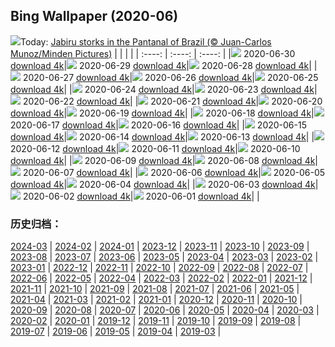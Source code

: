 ## Bing Wallpaper (2020-06)
![](http://cn.bing.com/th?id=OHR.JabiruStork_EN-US3292555889_UHD.jpg&w=1000)Today: [Jabiru storks in the Pantanal of Brazil (© Juan-Carlos Munoz/Minden Pictures)](http://cn.bing.com/th?id=OHR.JabiruStork_EN-US3292555889_UHD.jpg)
|      |      |      |
| :----: | :----: | :----: |
|![](http://cn.bing.com/th?id=OHR.JabiruStork_EN-US3292555889_UHD.jpg&pid=hp&w=384&h=216&rs=1&c=4) 2020-06-30 [download 4k](http://cn.bing.com/th?id=OHR.JabiruStork_EN-US3292555889_UHD.jpg)|![](http://cn.bing.com/th?id=OHR.ArganGoats_EN-US6644922648_UHD.jpg&pid=hp&w=384&h=216&rs=1&c=4) 2020-06-29 [download 4k](http://cn.bing.com/th?id=OHR.ArganGoats_EN-US6644922648_UHD.jpg)|![](http://cn.bing.com/th?id=OHR.PrideEmpire_EN-US6567530966_UHD.jpg&pid=hp&w=384&h=216&rs=1&c=4) 2020-06-28 [download 4k](http://cn.bing.com/th?id=OHR.PrideEmpire_EN-US6567530966_UHD.jpg)|
|![](http://cn.bing.com/th?id=OHR.MtBaldoSantuario_EN-US6460114986_UHD.jpg&pid=hp&w=384&h=216&rs=1&c=4) 2020-06-27 [download 4k](http://cn.bing.com/th?id=OHR.MtBaldoSantuario_EN-US6460114986_UHD.jpg)|![](http://cn.bing.com/th?id=OHR.AdansoniaGrandidieri_EN-US6269745972_UHD.jpg&pid=hp&w=384&h=216&rs=1&c=4) 2020-06-26 [download 4k](http://cn.bing.com/th?id=OHR.AdansoniaGrandidieri_EN-US6269745972_UHD.jpg)|![](http://cn.bing.com/th?id=OHR.GorchFock_EN-US6157323134_UHD.jpg&pid=hp&w=384&h=216&rs=1&c=4) 2020-06-25 [download 4k](http://cn.bing.com/th?id=OHR.GorchFock_EN-US6157323134_UHD.jpg)|
|![](http://cn.bing.com/th?id=OHR.MidsummerEve_EN-US0497687586_UHD.jpg&pid=hp&w=384&h=216&rs=1&c=4) 2020-06-24 [download 4k](http://cn.bing.com/th?id=OHR.MidsummerEve_EN-US0497687586_UHD.jpg)|![](http://cn.bing.com/th?id=OHR.BullPoint_EN-US5814716721_UHD.jpg&pid=hp&w=384&h=216&rs=1&c=4) 2020-06-23 [download 4k](http://cn.bing.com/th?id=OHR.BullPoint_EN-US5814716721_UHD.jpg)|![](http://cn.bing.com/th?id=OHR.SouthernSunbird_EN-US5701754937_UHD.jpg&pid=hp&w=384&h=216&rs=1&c=4) 2020-06-22 [download 4k](http://cn.bing.com/th?id=OHR.SouthernSunbird_EN-US5701754937_UHD.jpg)|
|![](http://cn.bing.com/th?id=OHR.BeardedTamarin_EN-US5595782750_UHD.jpg&pid=hp&w=384&h=216&rs=1&c=4) 2020-06-21 [download 4k](http://cn.bing.com/th?id=OHR.BeardedTamarin_EN-US5595782750_UHD.jpg)|![](http://cn.bing.com/th?id=OHR.BeyondWalls_EN-US5534533148_UHD.jpg&pid=hp&w=384&h=216&rs=1&c=4) 2020-06-20 [download 4k](http://cn.bing.com/th?id=OHR.BeyondWalls_EN-US5534533148_UHD.jpg)|![](http://cn.bing.com/th?id=OHR.Juneteenth_EN-US7526227147_UHD.jpg&pid=hp&w=384&h=216&rs=1&c=4) 2020-06-19 [download 4k](http://cn.bing.com/th?id=OHR.Juneteenth_EN-US7526227147_UHD.jpg)|
|![](http://cn.bing.com/th?id=OHR.BojoRiver_EN-US3215754715_UHD.jpg&pid=hp&w=384&h=216&rs=1&c=4) 2020-06-18 [download 4k](http://cn.bing.com/th?id=OHR.BojoRiver_EN-US3215754715_UHD.jpg)|![](http://cn.bing.com/th?id=OHR.Havasupai_EN-US2235201551_UHD.jpg&pid=hp&w=384&h=216&rs=1&c=4) 2020-06-17 [download 4k](http://cn.bing.com/th?id=OHR.Havasupai_EN-US2235201551_UHD.jpg)|![](http://cn.bing.com/th?id=OHR.StStephens_EN-US3615346032_UHD.jpg&pid=hp&w=384&h=216&rs=1&c=4) 2020-06-16 [download 4k](http://cn.bing.com/th?id=OHR.StStephens_EN-US3615346032_UHD.jpg)|
|![](http://cn.bing.com/th?id=OHR.SurfSeason_EN-US9920705587_UHD.jpg&pid=hp&w=384&h=216&rs=1&c=4) 2020-06-15 [download 4k](http://cn.bing.com/th?id=OHR.SurfSeason_EN-US9920705587_UHD.jpg)|![](http://cn.bing.com/th?id=OHR.FlagPlazaLiberty_EN-US1969942391_UHD.jpg&pid=hp&w=384&h=216&rs=1&c=4) 2020-06-14 [download 4k](http://cn.bing.com/th?id=OHR.FlagPlazaLiberty_EN-US1969942391_UHD.jpg)|![](http://cn.bing.com/th?id=OHR.GrandsCausses_EN-US1892862937_UHD.jpg&pid=hp&w=384&h=216&rs=1&c=4) 2020-06-13 [download 4k](http://cn.bing.com/th?id=OHR.GrandsCausses_EN-US1892862937_UHD.jpg)|
|![](http://cn.bing.com/th?id=OHR.SantaElena_EN-US1850505356_UHD.jpg&pid=hp&w=384&h=216&rs=1&c=4) 2020-06-12 [download 4k](http://cn.bing.com/th?id=OHR.SantaElena_EN-US1850505356_UHD.jpg)|![](http://cn.bing.com/th?id=OHR.GriboyedovCanal_EN-US1698534243_UHD.jpg&pid=hp&w=384&h=216&rs=1&c=4) 2020-06-11 [download 4k](http://cn.bing.com/th?id=OHR.GriboyedovCanal_EN-US1698534243_UHD.jpg)|![](http://cn.bing.com/th?id=OHR.WobblyBridge_EN-US1661773056_UHD.jpg&pid=hp&w=384&h=216&rs=1&c=4) 2020-06-10 [download 4k](http://cn.bing.com/th?id=OHR.WobblyBridge_EN-US1661773056_UHD.jpg)|
|![](http://cn.bing.com/th?id=OHR.BaronLakes_EN-US1588332572_UHD.jpg&pid=hp&w=384&h=216&rs=1&c=4) 2020-06-09 [download 4k](http://cn.bing.com/th?id=OHR.BaronLakes_EN-US1588332572_UHD.jpg)|![](http://cn.bing.com/th?id=OHR.LionSurfing_EN-US1478093197_UHD.jpg&pid=hp&w=384&h=216&rs=1&c=4) 2020-06-08 [download 4k](http://cn.bing.com/th?id=OHR.LionSurfing_EN-US1478093197_UHD.jpg)|![](http://cn.bing.com/th?id=OHR.LaPertusa_EN-US1363532007_UHD.jpg&pid=hp&w=384&h=216&rs=1&c=4) 2020-06-07 [download 4k](http://cn.bing.com/th?id=OHR.LaPertusa_EN-US1363532007_UHD.jpg)|
|![](http://cn.bing.com/th?id=OHR.WaltersWiggles_EN-US1214099965_UHD.jpg&pid=hp&w=384&h=216&rs=1&c=4) 2020-06-06 [download 4k](http://cn.bing.com/th?id=OHR.WaltersWiggles_EN-US1214099965_UHD.jpg)|![](http://cn.bing.com/th?id=OHR.SynchronousFireflies_EN-US0423452738_UHD.jpg&pid=hp&w=384&h=216&rs=1&c=4) 2020-06-05 [download 4k](http://cn.bing.com/th?id=OHR.SynchronousFireflies_EN-US0423452738_UHD.jpg)|![](http://cn.bing.com/th?id=OHR.PontFawr_EN-US2807758957_UHD.jpg&pid=hp&w=384&h=216&rs=1&c=4) 2020-06-04 [download 4k](http://cn.bing.com/th?id=OHR.PontFawr_EN-US2807758957_UHD.jpg)|
|![](http://cn.bing.com/th?id=OHR.WhiteRimTrail_EN-US2749200524_UHD.jpg&pid=hp&w=384&h=216&rs=1&c=4) 2020-06-03 [download 4k](http://cn.bing.com/th?id=OHR.WhiteRimTrail_EN-US2749200524_UHD.jpg)|![](http://cn.bing.com/th?id=OHR.JasperSunwaptaVideo_EN-US2681411311_UHD.jpg&pid=hp&w=384&h=216&rs=1&c=4) 2020-06-02 [download 4k](http://cn.bing.com/th?id=OHR.JasperSunwaptaVideo_EN-US2681411311_UHD.jpg)|![](http://cn.bing.com/th?id=OHR.GreatReefDay_EN-US2641694661_UHD.jpg&pid=hp&w=384&h=216&rs=1&c=4) 2020-06-01 [download 4k](http://cn.bing.com/th?id=OHR.GreatReefDay_EN-US2641694661_UHD.jpg)|
|
### 历史归档：
[2024-03](/picture/2024-03/) | [2024-02](/picture/2024-02/) | [2024-01](/picture/2024-01/) | [2023-12](/picture/2023-12/) | [2023-11](/picture/2023-11/) | [2023-10](/picture/2023-10/) | [2023-09](/picture/2023-09/) | [2023-08](/picture/2023-08/) | 
[2023-07](/picture/2023-07/) | [2023-06](/picture/2023-06/) | [2023-05](/picture/2023-05/) | [2023-04](/picture/2023-04/) | [2023-03](/picture/2023-03/) | [2023-02](/picture/2023-02/) | [2023-01](/picture/2023-01/) | [2022-12](/picture/2022-12/) | 
[2022-11](/picture/2022-11/) | [2022-10](/picture/2022-10/) | [2022-09](/picture/2022-09/) | [2022-08](/picture/2022-08/) | [2022-07](/picture/2022-07/) | [2022-06](/picture/2022-06/) | [2022-05](/picture/2022-05/) | [2022-04](/picture/2022-04/) | 
[2022-03](/picture/2022-03/) | [2022-02](/picture/2022-02/) | [2022-01](/picture/2022-01/) | [2021-12](/picture/2021-12/) | [2021-11](/picture/2021-11/) | [2021-10](/picture/2021-10/) | [2021-09](/picture/2021-09/) | [2021-08](/picture/2021-08/) | 
[2021-07](/picture/2021-07/) | [2021-06](/picture/2021-06/) | [2021-05](/picture/2021-05/) | [2021-04](/picture/2021-04/) | [2021-03](/picture/2021-03/) | [2021-02](/picture/2021-02/) | [2021-01](/picture/2021-01/) | [2020-12](/picture/2020-12/) | 
[2020-11](/picture/2020-11/) | [2020-10](/picture/2020-10/) | [2020-09](/picture/2020-09/) | [2020-08](/picture/2020-08/) | [2020-07](/picture/2020-07/) | [2020-06](/picture/2020-06/) | [2020-05](/picture/2020-05/) | [2020-04](/picture/2020-04/) | 
[2020-03](/picture/2020-03/) | [2020-02](/picture/2020-02/) | [2020-01](/picture/2020-01/) | [2019-12](/picture/2019-12/) | [2019-11](/picture/2019-11/) | [2019-10](/picture/2019-10/) | [2019-09](/picture/2019-09/) | [2019-08](/picture/2019-08/) | 
[2019-07](/picture/2019-07/) | [2019-06](/picture/2019-06/) | [2019-05](/picture/2019-05/) | [2019-04](/picture/2019-04/) | [2019-03](/picture/2019-03/) | 